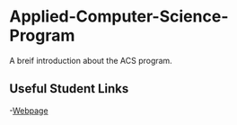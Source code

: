 # Applied-Computer-Science-Program
A breif introduction about the ACS program.

## Useful Student Links
-[Webpage](https://nwmissouri.instructure.com/ "Course Details")
